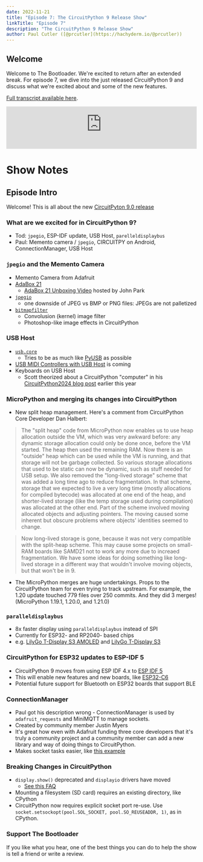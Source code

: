 ```yaml
---
date: 2022-11-21
title: "Episode 7: The CircuitPython 9 Release Show"
linkTitle: "Episode 7"
description: "The CircuitPython 9 Release Show"
author: Paul Cutler ([@prcutler](https://hachyderm.io/@prcutler))
---
```

## Welcome
Welcome to The Bootloader.  We're excited to return after an extended break.  For episode 7, we dive into the just released CircuitPython 9 and discuss what we're excited about and some of the new features.

[Full transcript available here](https://thebootloader.net/blog/2022/11/21/episode-5-transcript/).

<iframe width="100%" height="112" frameborder="0" scrolling="no" style="width: 100%; height: 112px;  overflow: hidden;" src="https://www.circuitpythonshow.com/@thebootloader/episodes/pandas-and-breadboards-y5nqd/embed/dark"></iframe>

# Show Notes

## Episode Intro

Welcome!  This is all about the new [CircuitPyton 9.0 release](https://blog.adafruit.com/2024/03/18/circuitpython-9-0-0-released/)


### What are we excited for in CircuitPython 9?
  * Tod: `jpegio`, ESP-IDF update, USB Host, `parelleldisplaybus`
  * Paul: Memento camera / `jpegio`, CIRCUITPY on Android, ConnectionManager, USB Host

### `jpegio` and the Memento Camera
  * Memento Camera from Adafruit
  * [AdaBox 21](https://learn.adafruit.com/adabox021)
    * [AdaBox 21 Unboxing Video](https://www.youtube.com/watch?v=H9vWXmL2HIk) hosted by John Park
  * [`jpegio`](https://docs.circuitpython.org/en/latest/shared-bindings/jpegio/index.html) 
    * one downside of JPEG vs BMP or PNG files: JPEGs are not palletized
  * [`bitmapfilter`](https://docs.circuitpython.org/en/latest/shared-bindings/bitmapfilter/index.html) 
    * Convolusion (kernel) image filter
    * Photoshop-like image effects in CircuitPython

### USB Host
  * [`usb.core`](https://docs.circuitpython.org/en/latest/shared-bindings/usb/core/index.html)
    * Tries to be as much like [PyUSB](https://github.com/pyusb/pyusb) as possible
  * [USB MIDI Controllers with USB Host](https://github.com/adafruit/Adafruit_CircuitPython_USB_Host_MIDI) is coming
  * Keyboards on USB Host
    * Scott theorized about a CircuitPython "computer" in his [CircuitPython2024 blog post](https://blog.adafruit.com/2024/01/24/scotts-circuitpython2024-tannewt/) earlier this year

### MicroPython and merging its changes into CircuitPython
  * New split heap management.  Here's a comment from CircuitPython Core Developer Dan Halbert:
> The "split heap" code from MicroPython now enables us to use heap allocation outside the VM, which was very awkward before: any dynamic storage allocation could only be done once, before the VM started. The heap then used the remaining RAM. Now there is an "outside" heap which can be used while the VM is running, and that storage will not be garbage collected. So various storage allocations that used to be static can now be dynamic, such as stuff needed for USB setup. We also removed the "long-lived storage" scheme that was added a long time ago to reduce fragmentation. In that scheme, storage that we expected to live a very long time (mostly allocations for compiled bytecode) was allocated at one end of the heap, and shorter-lived storage (like the temp storage used during compilation) was allocated at the other end. Part of the scheme involved moving allocated objects and adjusting pointers. The moving caused some inherent but obscure problems where objects' identities seemed to change.

> Now long-lived storage is gone, because it was not very compatible with the split-heap scheme. This may cause some projects on small-RAM boards like SAMD21 not to work any more due to increaed fragmentation. We have some ideas for doing something like long-lived storage in a different way that wouldn't involve moving objects, but that won't be in 9.

  * The MicroPython merges are huge undertakings. Props to the CircuitPython team for even 
trying to track upstream. For example, the 1.20 update touched 779 files over 250 commits. And they did 3 merges! (MicroPython 1.19.1, 1.20.0, and 1.21.0)

### `paralleldisplaybus`
  * 8x faster display using `paralleldisplaybus` instead of SPI
  * Currently for ESP32- and RP2040- based chips
  * e.g. [LilyGo T-Display S3 AMOLED](https://www.lilygo.cc/products/t-display-s3-amoled) and
     [LilyGo T-Display S3](https://www.lilygo.cc/products/t-display-s3)

### CircuitPython for ESP32 updates to ESP-IDF 5
  * CircuitPython 9 moves from using ESP IDF 4.x to [ESP IDF 5](https://www.espressif.com/en/news/ESP-IDFv5)
  * This will enable new features and new boards, like [ESP32-C6](https://www.espressif.com/en/products/socs/esp32-c6)
  * Potential future support for Bluetooth on ESP32 boards that support BLE

### ConnectionManager
  * Paul got his description wrong - ConnectionManager is used by `adafruit_requests` and MiniMQTT to manage sockets.
  * Created by community member Justin Myers
  * It's great how even with Adafruit funding three core developers that it's truly a community project and a community member can add a new library and way of doing things to CircuitPython.
  * Makes socket tasks easier, like [this example](https://docs.circuitpython.org/projects/connectionmanager/en/latest/examples.html)

### Breaking Changes in CircuitPython
  * `display.show()` deprecated and `displayio` drivers have moved
    * [See this FAQ](https://learn.adafruit.com/circuitpython-display-support-using-displayio/faqs)
  * Mounting a filesystem (SD card) requires an existing directory, like CPython
  * CircuitPython now requires explicit socket port re-use. Use `socket.setsockopt(pool.SOL_SOCKET, pool.SO_REUSEADDR, 1)`, as in CPython.


### Support The Bootloader

If you like what you hear, one of the best things you can do to help the show is tell a friend or write a review.

